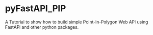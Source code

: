 # pyFastAPI_PIP
A Tutorial to show how to build simple Point-In-Polygon Web API using FastAPI and other python packages.
